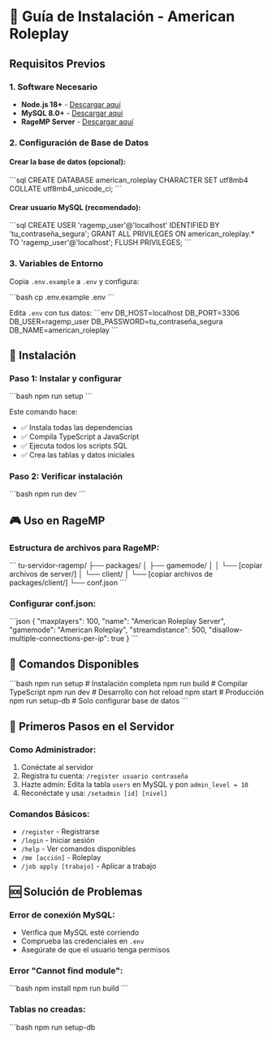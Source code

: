 # 🚀 Guía de Instalación - American Roleplay

## Requisitos Previos

### 1. Software Necesario
- **Node.js 18+** - [Descargar aquí](https://nodejs.org/)
- **MySQL 8.0+** - [Descargar aquí](https://dev.mysql.com/downloads/)
- **RageMP Server** - [Descargar aquí](https://rage.mp/)

### 2. Configuración de Base de Datos

#### Crear la base de datos (opcional):
\`\`\`sql
CREATE DATABASE american_roleplay CHARACTER SET utf8mb4 COLLATE utf8mb4_unicode_ci;
\`\`\`

#### Crear usuario MySQL (recomendado):
\`\`\`sql
CREATE USER 'ragemp_user'@'localhost' IDENTIFIED BY 'tu_contraseña_segura';
GRANT ALL PRIVILEGES ON american_roleplay.* TO 'ragemp_user'@'localhost';
FLUSH PRIVILEGES;
\`\`\`

### 3. Variables de Entorno

Copia `.env.example` a `.env` y configura:

\`\`\`bash
cp .env.example .env
\`\`\`

Edita `.env` con tus datos:
\`\`\`env
DB_HOST=localhost
DB_PORT=3306
DB_USER=ragemp_user
DB_PASSWORD=tu_contraseña_segura
DB_NAME=american_roleplay
\`\`\`

## 🎯 Instalación

### Paso 1: Instalar y configurar
\`\`\`bash
npm run setup
\`\`\`

Este comando hace:
- ✅ Instala todas las dependencias
- ✅ Compila TypeScript a JavaScript
- ✅ Ejecuta todos los scripts SQL
- ✅ Crea las tablas y datos iniciales

### Paso 2: Verificar instalación
\`\`\`bash
npm run dev
\`\`\`

## 🎮 Uso en RageMP

### Estructura de archivos para RageMP:
\`\`\`
tu-servidor-ragemp/
├── packages/
│   ├── gamemode/
│   │   └── [copiar archivos de server/]
│   └── client/
│       └── [copiar archivos de packages/client/]
└── conf.json
\`\`\`

### Configurar conf.json:
\`\`\`json
{
  "maxplayers": 100,
  "name": "American Roleplay Server",
  "gamemode": "American Roleplay",
  "streamdistance": 500,
  "disallow-multiple-connections-per-ip": true
}
\`\`\`

## 🔧 Comandos Disponibles

\`\`\`bash
npm run setup      # Instalación completa
npm run build      # Compilar TypeScript
npm run dev        # Desarrollo con hot reload
npm start          # Producción
npm run setup-db   # Solo configurar base de datos
\`\`\`

## 🎯 Primeros Pasos en el Servidor

### Como Administrador:
1. Conéctate al servidor
2. Registra tu cuenta: `/register usuario contraseña`
3. Hazte admin: Edita la tabla `users` en MySQL y pon `admin_level = 10`
4. Reconéctate y usa: `/setadmin [id] [nivel]`

### Comandos Básicos:
- `/register` - Registrarse
- `/login` - Iniciar sesión
- `/help` - Ver comandos disponibles
- `/me [acción]` - Roleplay
- `/job apply [trabajo]` - Aplicar a trabajo

## 🆘 Solución de Problemas

### Error de conexión MySQL:
- Verifica que MySQL esté corriendo
- Comprueba las credenciales en `.env`
- Asegúrate de que el usuario tenga permisos

### Error "Cannot find module":
\`\`\`bash
npm install
npm run build
\`\`\`

### Tablas no creadas:
\`\`\`bash
npm run setup-db
